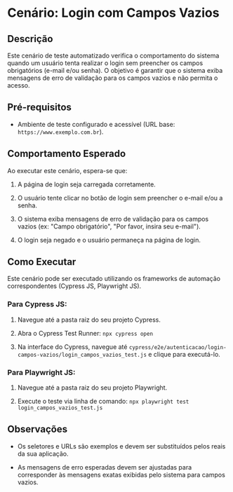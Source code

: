 # Cenário: Login com Campos Vazios

## Descrição

Este cenário de teste automatizado verifica o comportamento do sistema quando um usuário tenta realizar o login sem preencher os campos obrigatórios (e-mail e/ou senha). O objetivo é garantir que o sistema exiba mensagens de erro de validação para os campos vazios e não permita o acesso.

## Pré-requisitos

* Ambiente de teste configurado e acessível (URL base: `https://www.exemplo.com.br`).

## Comportamento Esperado

Ao executar este cenário, espera-se que:

1. A página de login seja carregada corretamente.

2. O usuário tente clicar no botão de login sem preencher o e-mail e/ou a senha.

3. O sistema exiba mensagens de erro de validação para os campos vazios (ex: "Campo obrigatório", "Por favor, insira seu e-mail").

4. O login seja negado e o usuário permaneça na página de login.

## Como Executar

Este cenário pode ser executado utilizando os frameworks de automação correspondentes (Cypress JS, Playwright JS).

### Para Cypress JS:

1. Navegue até a pasta raiz do seu projeto Cypress.

2. Abra o Cypress Test Runner: `npx cypress open`

3. Na interface do Cypress, navegue até `cypress/e2e/autenticacao/login-campos-vazios/login_campos_vazios_test.js` e clique para executá-lo.

### Para Playwright JS:

1. Navegue até a pasta raiz do seu projeto Playwright.

2. Execute o teste via linha de comando: `npx playwright test login_campos_vazios_test.js`

## Observações

* Os seletores e URLs são exemplos e devem ser substituídos pelos reais da sua aplicação.

* As mensagens de erro esperadas devem ser ajustadas para corresponder às mensagens exatas exibidas pelo sistema para campos vazios.